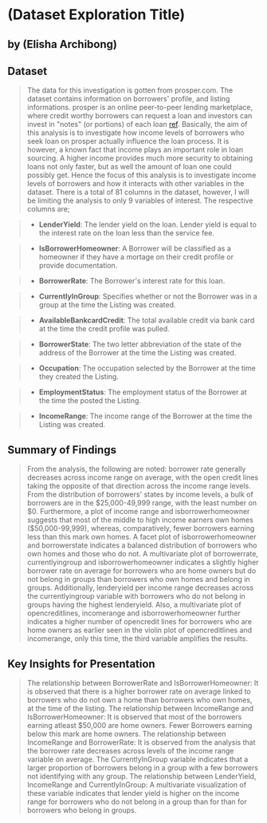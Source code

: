 # (Dataset Exploration Title)
## by (Elisha Archibong)


## Dataset

> The data for this investigation is gotten from prosper.com. The dataset contains information on borrowers' profile, and listing informations. prosper is an online peer-to-peer lending marketplace, where credit worthy borrowers can request a loan and investors can invest in "notes" (or portions) of each loan [ref](www.prosper.com/invest-t1). Basically, the aim of this analysis is to investigate how income levels of borrowers who seek loan on prosper actually influence the loan process. 
It is however, a known fact that income plays an important role in loan sourcing. A higher income provides much more security to obtaining loans not only faster, but as well the amount of loan one could possibly get. Hence the focus of this analysis is to investigate income levels of borrowers and how it interacts with other variables in the dataset. There is a total of 81 columns in the dataset, however, I will be limiting the analysis to only 9 variables of interest. The respective columns are;


>- **LenderYield**: The lender yield on the loan. Lender yield is equal to the interest rate on the loan less than the service fee.

>- **IsBorrowerHomeowner**: A Borrower will be classified as a homeowner if they have a mortage on their credit profile or provide documentation. 

>- **BorrowerRate**: The Borrower's interest rate for this loan.

>- **CurrentlyInGroup**: Specifies whether or not the Borrower was in a group at the time the Listing was created.

>- **AvailableBankcardCredit**: The total available credit via bank card at the time the credit profile was pulled.

>- **BorrowerState**: The two letter abbreviation of the state of the address of the Borrower at the time the Listing was created.

>- **Occupation**: The occupation selected by the Borrower at the time they created the Listing.

>- **EmploymentStatus**: The employment status of the Borrower at the time the posted the Listing.

>- **IncomeRange**: The income range of the Borrower at the time the Listing was created.


## Summary of Findings

> From the analysis, the following are noted: borrower rate generally decreases across income range on average, with the open credit lines taking the opposite of that direction across the income range levels. From the distribution of borrowers' states by income levels, a bulk of borrowers are in the \$25,000-49,999 range, with the least number on \$0. Furthermore, a plot of income range and isborrowerhomeowner suggests that most of the middle to high income earners own homes (\$50,000-99,999), whereas, comparatively, fewer borrowers earning less than this mark own homes. A facet plot of isborrowerhomeowner and borrowerstate indicates a balanced distribution of borrowers who own homes and those who do not. A multivariate plot of borrowerrate, currentlyingroup and isborrowerhomeowner indicates a slightly higher borrower rate on average for borrowers who are home owners but do not belong in groups than borrowers who own homes and belong in groups. Additionally, lenderyield per income range decreases across the currentlyingroup variable with borrowers who do not belong in groups having the highest lenderyield. Also, a multivariate plot of opencreditlines, incomerange and isborrowerhomeowner further indicates a higher number of opencredit lines for borrowers who are home owners as earlier seen in the violin plot of opencreditlines and incomerange, only this time, the third variable amplifies the results.

## Key Insights for Presentation

> The relationship between BorrowerRate and IsBorrowerHomeowner: It is observed that there is a higher borrower rate on average linked to borrowers who do not own a home than borrowers who own homes, at the time of the listing.
> The relationship between IncomeRange and IsBorrowerHomeowner: It is observed that most of the borrowers earning atleast \$50,000 are home owners. Fewer Borrowers earning below this mark are home owners.
> The relationship between IncomeRange and BorrowerRate: It is observed from the analysis that the borrower rate decreases across levels of the income range variable on average.
> The CurrentlyInGroup variable indicates that a larger proportion of borrowers belong in a group with a few borrowers not identifying with any group.
> The relationship between LenderYield, IncomeRange and CurrentlyInGroup: A multivariate visualization of these variable indicates that lender yield is higher on the income range for borrowers who do not belong in a group than for than for borrowers who belong in groups.